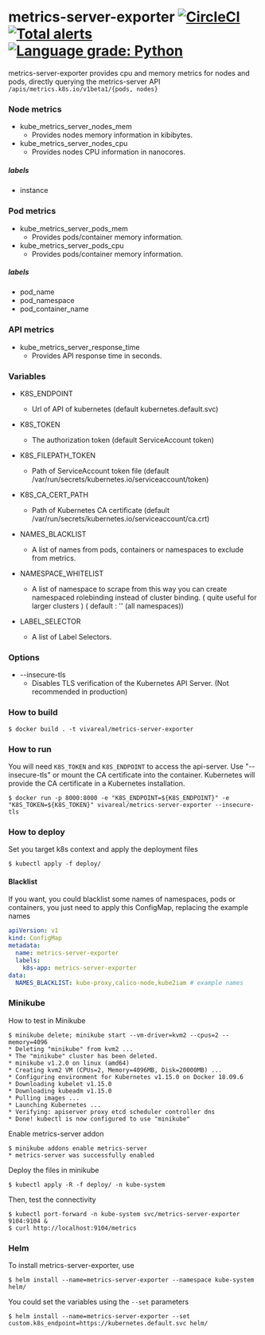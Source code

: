 # metrics-server-exporter [![CircleCI](https://circleci.com/gh/grupozap/metrics-server-exporter.svg?style=svg)](https://circleci.com/gh/grupozap/metrics-server-exporter) [![Total alerts](https://img.shields.io/lgtm/alerts/g/grupozap/metrics-server-exporter.svg?logo=lgtm&logoWidth=18)](https://lgtm.com/projects/g/grupozap/metrics-server-exporter/alerts/) [![Language grade: Python](https://img.shields.io/lgtm/grade/python/g/grupozap/metrics-server-exporter.svg?logo=lgtm&logoWidth=18)](https://lgtm.com/projects/g/grupozap/metrics-server-exporter/context:python)
metrics-server-exporter provides cpu and memory metrics for nodes and pods, directly querying the metrics-server API `/apis/metrics.k8s.io/v1beta1/{pods, nodes}`

### Node metrics

* kube_metrics_server_nodes_mem
	* Provides nodes memory information in kibibytes.
* kube_metrics_server_nodes_cpu
	* Provides nodes CPU information in nanocores.

##### labels

* instance

### Pod metrics

* kube_metrics_server_pods_mem
	* Provides pods/container memory information.
* kube_metrics_server_pods_cpu
	* Provides pods/container memory information.

##### labels

* pod_name
* pod_namespace
* pod_container_name

### API metrics

* kube_metrics_server_response_time
	* Provides API response time in seconds.

### Variables

  * K8S_ENDPOINT
    * Url of API of kubernetes (default kubernetes.default.svc)

  * K8S_TOKEN
    * The authorization token (default ServiceAccount token)

  * K8S_FILEPATH_TOKEN
    * Path of ServiceAccount token file (default /var/run/secrets/kubernetes.io/serviceaccount/token)

  * K8S_CA_CERT_PATH
    * Path of Kubernetes CA certificate (default /var/run/secrets/kubernetes.io/serviceaccount/ca.crt)

  * NAMES_BLACKLIST
    * A list of names from pods, containers or namespaces to exclude from metrics.
  * NAMESPACE_WHITELIST
    * A list of namespace to scrape from this way you can create namespaced rolebinding instead of cluster binding. ( quite useful for larger clusters ) ( default : '' (all namespaces))
  * LABEL_SELECTOR
    * A list of Label Selectors.
### Options

  * --insecure-tls
    * Disables TLS verification of the Kubernetes API Server.  (Not recommended in production)

### How to build

    $ docker build . -t vivareal/metrics-server-exporter

### How to run

You will need `K8S_TOKEN` and `K8S_ENDPOINT` to access the api-server.  Use "--insecure-tls" or mount the CA certificate into the container.  Kubernetes will provide the CA certificate in a Kubernetes installation.

    $ docker run -p 8000:8000 -e "K8S_ENDPOINT=${K8S_ENDPOINT}" -e "K8S_TOKEN=${K8S_TOKEN}" vivareal/metrics-server-exporter --insecure-tls

### How to deploy

Set you target k8s context and apply the deployment files

    $ kubectl apply -f deploy/

#### Blacklist

If you want, you could blacklist some names of namespaces, pods or containers, you just need to apply this ConfigMap, replacing the example names

```yaml
apiVersion: v1
kind: ConfigMap
metadata:
  name: metrics-server-exporter
  labels:
    k8s-app: metrics-server-exporter
data:
  NAMES_BLACKLIST: kube-proxy,calico-node,kube2iam # example names
```

### Minikube

How to test in Minikube

	$ minikube delete; minikube start --vm-driver=kvm2 --cpus=2 --memory=4096
	* Deleting "minikube" from kvm2 ...
	* The "minikube" cluster has been deleted.
	* minikube v1.2.0 on linux (amd64)
	* Creating kvm2 VM (CPUs=2, Memory=4096MB, Disk=20000MB) ...
	* Configuring environment for Kubernetes v1.15.0 on Docker 18.09.6
	* Downloading kubelet v1.15.0
	* Downloading kubeadm v1.15.0
	* Pulling images ...
	* Launching Kubernetes ...
	* Verifying: apiserver proxy etcd scheduler controller dns
	* Done! kubectl is now configured to use "minikube"

Enable metrics-server addon

	$ minikube addons enable metrics-server
	* metrics-server was successfully enabled

Deploy the files in minikube

	$ kubectl apply -R -f deploy/ -n kube-system

Then, test the connectivity

	$ kubectl port-forward -n kube-system svc/metrics-server-exporter 9104:9104 &
	$ curl http://localhost:9104/metrics

### Helm

To install metrics-server-exporter, use

	$ helm install --name=metrics-server-exporter --namespace kube-system helm/

You could set the variables using the `--set` parameters

	$ helm install --name=metrics-server-exporter --set custom.k8s_endpoint=https://kubernetes.default.svc helm/
